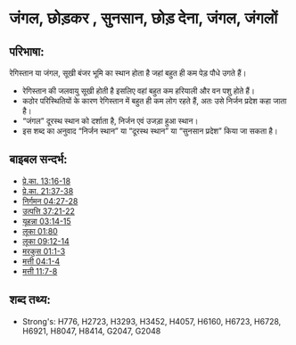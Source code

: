 # जंगल, छोड़कर , सुनसान, छोड़ देना, जंगल, जंगलों #

## परिभाषा: ##

रेगिस्तान या जंगल, सूखी बंजर भूमि का स्थान होता है जहां बहुत ही कम पेड़ पौधे उगते हैं।

* रेगिस्तान की जलवायु सूखी होती है इसलिए वहां बहुत कम हरियाली और वन पशु होते हैं।
* कठोर परिस्थितियों के कारण रेगिस्तान में बहुत ही कम लोग रहते हैं, अतः उसे निर्जन प्रदेश कहा जाता है।
* “जंगल” दूरस्थ स्थान को दर्शाता है, निर्जन एवं उजड़ा हुआ स्थान।
* इस शब्द का अनुवाद “निर्जन स्थान” या “दूरस्थ स्थान” या “सुनसान प्रदेश” किया जा सकता है।

## बाइबल सन्दर्भ: ##

* [प्रे.का. 13:16-18](rc://hi/tn/help/act/13/16)
* [प्रे.का. 21:37-38](rc://hi/tn/help/act/21/37)
* [निर्गमन 04:27-28](rc://hi/tn/help/exo/04/27)
* [उत्पत्ति 37:21-22](rc://hi/tn/help/gen/37/21)
* [यूहन्ना 03:14-15](rc://hi/tn/help/jhn/03/14)
* [लूका 01:80](rc://hi/tn/help/luk/01/80)
* [लूका 09:12-14](rc://hi/tn/help/luk/09/12)
* [मरकुस 01:1-3](rc://hi/tn/help/mrk/01/01)
* [मत्ती 04:1-4](rc://hi/tn/help/mat/04/01)
* [मत्ती 11:7-8](rc://hi/tn/help/mat/11/07)

## शब्द तथ्य: ##

* Strong's: H776, H2723, H3293, H3452, H4057, H6160, H6723, H6728, H6921, H8047, H8414, G2047, G2048
